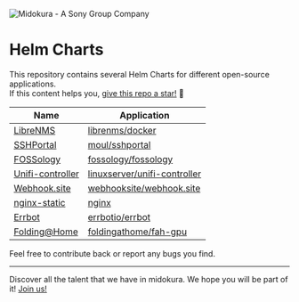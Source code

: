 ![Midokura - A Sony Group Company](https://www.midokura.com/wp-content/uploads/2020/02/logo-midokura.png)

# Helm Charts

This repository contains several Helm Charts for different open-source applications.  
If this content helps you, [give this repo a star!](https://github.com/midokura/helm-charts-community/stargazers) 🌟

| Name | Application |
|------|-------------|
| [LibreNMS](https://github.com/midokura/helm-charts-community/tree/main/charts/librenms) | [librenms/docker](https://github.com/librenms/docker) |
| [SSHPortal](https://github.com/midokura/helm-charts-community/tree/main/charts/sshportal) | [moul/sshportal](https://github.com/moul/sshportal) |
| [FOSSology](https://github.com/midokura/helm-charts-community/tree/main/charts/fossology) | [fossology/fossology](https://github.com/fossology/fossology) |
| [Unifi-controller](https://github.com/midokura/helm-charts-community/tree/main/charts/unifi-controller) | [linuxserver/unifi-controller](https://hub.docker.com/r/linuxserver/unifi-controller) |
| [Webhook.site](https://github.com/midokura/helm-charts-community/tree/main/charts/webhook-site) | [webhooksite/webhook.site](https://github.com/webhooksite/webhook.site) |
| [nginx-static](https://github.com/midokura/helm-charts-community/tree/main/charts/nginx-static) | [nginx](https://hub.docker.com/_/nginx) |
| [Errbot](https://github.com/midokura/helm-charts-community/tree/main/charts/errbot) | [errbotio/errbot](https://github.com/errbotio/errbot) |
| [Folding@Home](https://github.com/midokura/helm-charts-community/tree/main/charts/folding-at-home) | [foldingathome/fah-gpu](https://hub.docker.com/r/foldingathome/fah-gpu) |

Feel free to contribute back or report any bugs you find.

---

Discover all the talent that we have in midokura. We hope you will be part of it!
[Join us!](https://www.midokura.com/careers/)
